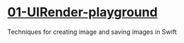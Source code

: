 # [01-UIRender-playground](https://github.com/mobilelabclass-itp/01-UIRender-playground)

Techniques for creating image and saving images in Swift

